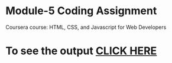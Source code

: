 
# Module-5 Coding Assignment

Coursera course: HTML, CSS, and Javascript for Web Developers

# To see the output [CLICK HERE](https://haru-hue.github.io/module5-solution/)
